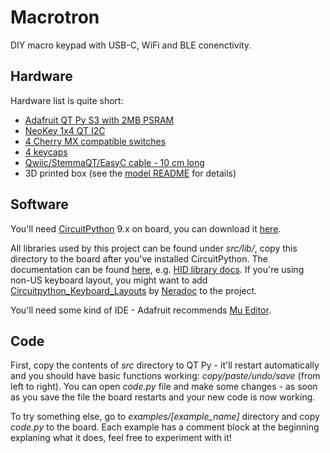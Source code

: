 # Macrotron
DIY macro keypad with USB-C, WiFi and BLE conenctivity.

## Hardware
Hardware list is quite short:
* [Adafruit QT Py S3 with 2MB PSRAM](https://www.diykits.eu/products/p_12501)
* [NeoKey 1x4 QT I2C](https://www.diykits.eu/products/p_12552)
* [4 Cherry MX compatible switches](https://www.diykits.eu/products/p_12553)
* [4 keycaps](https://www.diykits.eu/products/p_12554)
* [Qwiic/StemmaQT/EasyC cable - 10 cm long](https://www.diykits.eu/products/p_11733)
* 3D printed box (see the [model README](model/README.md) for details)

## Software
You'll need [CircuitPython](https://circuitpython.org/) 9.x on board, you can download it [here](https://circuitpython.org/board/adafruit_qtpy_esp32s3_4mbflash_2mbpsram/). 

All libraries used by this project can be found under _src/lib/_, copy this directory to the board after you've installed CircuitPython. The documentation can be found [here](https://docs.circuitpython.org/), e.g. [HID library docs](https://docs.circuitpython.org/projects/hid/en/latest/). If you're using non-US keyboard layout, you might want to add [Circuitpython_Keyboard_Layouts](https://github.com/Neradoc/Circuitpython_Keyboard_Layouts/tree/main) by [Neradoc](https://github.com/Neradoc) to the project.

You'll need some kind of IDE - Adafruit recommends [Mu Editor](https://codewith.mu/).

## Code

First, copy the contents of _src_ directory to QT Py - it'll restart automatically and you should have basic functions working: _copy/paste/undo/save_ (from left to right). You can open _code.py_ file and make some changes - as soon as you save the file the board restarts and your new code is now working.

To try something else, go to _examples/[example_name]_ directory and copy _code.py_ to the board. Each example has a comment block at the beginning explaning what it does, feel free to experiment with it!
